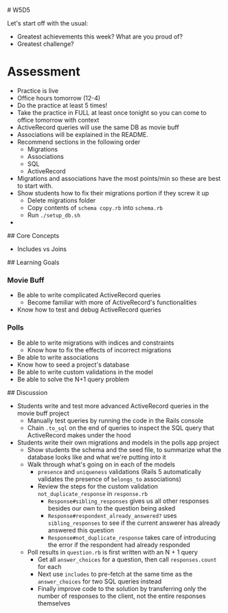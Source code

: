 # W5D5

Let's start off with the usual:

- Greatest achievements this week? What are you proud of?
- Greatest challenge?

# Assessment
- Practice is live
- Office hours tomorrow (12-4)
- Do the practice at least 5 times!
- Take the practice in FULL at least once tonight so you can come to office tomorrow with context
- ActiveRecord queries will use the same DB as movie buff
- Associations will be explained in the README.
- Recommend sections in the following order
  - Migrations
  - Associations
  - SQL
  - ActiveRecord
- Migrations and associations have the most points/min so these are best to start with.
- Show students how to fix their migrations portion if they screw it up
  - Delete migrations folder
  - Copy contents of `schema copy.rb` into `schema.rb`
  - Run `./setup_db.sh`
- 

## Core Concepts

- Includes vs Joins

## Learning Goals

### Movie Buff

- Be able to write complicated ActiveRecord queries
  - Become familiar with more of ActiveRecord's functionalities
- Know how to test and debug ActiveRecord queries

### Polls

- Be able to write migrations with indices and constraints
  - Know how to fix the effects of incorrect migrations
- Be able to write associations
- Know how to seed a project's database
- Be able to write custom validations in the model
- Be able to solve the N+1 query problem

## Discussion

- Students write and test more advanced ActiveRecord queries in the movie buff project
  - Manually test queries by running the code in the Rails console
  - Chain `.to_sql` on the end of queries to inspect the SQL query that ActiveRecord makes under the hood
- Students write their own migrations and models in the polls app project
  - Show students the schema and the seed file, to summarize what the database looks like and what we're putting into it
  - Walk through what's going on in each of the models
    - `presence` and `uniqueness` validations (Rails 5 automatically validates the presence of `belongs_to` associations)
    - Review the steps for the custom validation `not_duplicate_response` in `response.rb`
      - `Response#sibling_responses` gives us all other responses besides our own to the question being asked
      - `Response#respondent_already_answered?` uses `sibling_responses` to see if the current answerer has already answered this question
      - `Response#not_duplicate_response` takes care of introducing the error if the respondent had already responded
  - Poll results in `question.rb` is first written with an N + 1 query
    - Get all `answer_choices` for a question, then call `responses.count` for each
    - Next use `includes` to pre-fetch at the same time as the `answer_choices` for two SQL queries instead
    - Finally improve code to the solution by transferring only the number of responses to the client, not the entire responses themselves




